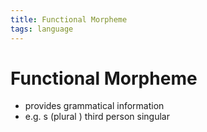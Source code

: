 ```yaml
---
title: Functional Morpheme
tags: language
---
```


# Functional Morpheme
- provides grammatical information
- e.g. s (plural ) third person singular


















































